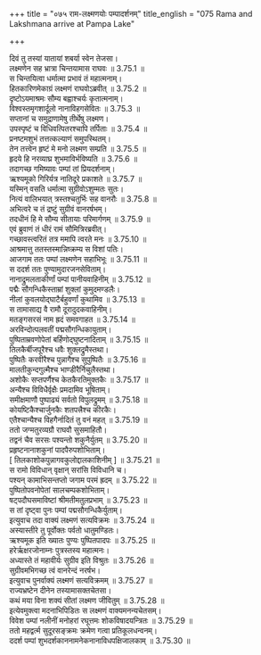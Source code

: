 +++
title = "०७५ राम-लक्ष्मणयोः पम्पादर्शनम्"
title_english = "075 Rama and Lakshmana arrive at Pampa Lake"

+++

दिवं तु तस्यां यातायां शबर्या स्वेन तेजसा।  
लक्ष्मणेन सह भ्रात्रा चिन्तयामास राघवः ॥ 3.75.1 ॥   
स चिन्तयित्वा धर्मात्मा प्रभावं तं महात्मनाम्।  
हितकारिणमेकाग्रं लक्ष्मणं राघवोऽब्रवीत् ॥ 3.75.2 ॥   
दृष्टोऽयमाश्रमः सौम्य बह्वाश्चर्यः कृतात्मनाम्।  
विश्वस्तमृगशार्दूलो नानाविहगसेवितः ॥ 3.75.3 ॥   
सप्तानां च समुद्राणामेषु तीर्थेषु लक्ष्मण।  
उपस्पृष्टं च विधिवत्पितरश्चापि तर्पिताः ॥ 3.75.4 ॥   
प्रनष्टमशुभं तत्तत्कल्याणं समुपस्थितम्।  
तेन तत्त्वेन हृष्टं मे मनो लक्ष्मण सम्प्रति ॥ 3.75.5 ॥   
हृदये हि नरव्याघ्र शुभमाविर्भविष्यति ॥ 3.75.6 ॥   
तदागच्छ गमिष्यावः पम्पां तां प्रियदर्शनाम्।  
ऋश्यमूको गिरिर्यत्र नातिदूरे प्रकाशते ॥ 3.75.7 ॥   
यस्मिन् वसति धर्मात्मा सुग्रीवोऽशुम्मतः सुतः।  
नित्यं वालिभयात् त्रस्तश्चतुर्भिः सह वानरौः ॥ 3.75.8 ॥   
अभित्वरे च तं द्रष्टुं सुग्रीवं वानरर्षभम्।  
तदधीनं हि मे सौम्य सीतायाः परिमार्गणम् ॥ 3.75.9 ॥   
एवं ब्रुवाणं तं धीरं रामं सौमित्रिरब्रवीत्।  
गच्छावस्त्वरितं तत्र ममापि त्वरते मनः ॥ 3.75.10 ॥   
आश्रमात्तु ततस्तस्मान्निष्क्रम्य स विशां पतिः।  
आजगाम ततः पम्पां लक्ष्मणेन सहाभिभूः ॥ 3.75.11 ॥   
स ददर्श ततः पुण्यामुदारजनसेविताम्।  
नानाद्रुमलताकीर्णां पम्पां पानीयवाहिनीम् ॥ 3.75.12 ॥   
पद्मैः सौगन्धिकैस्ताम्रां शुक्लां कुमुदमण्डलैः।  
नीलां कुवलयोद्घाटैर्बहुवर्णां कुथामिव ॥ 3.75.13 ॥   
स तामासाद्य वै रामौ दूरादुदकवाहिनीम्।  
मतङ्गसरसं नाम ह्रदं समवगाहत ॥ 3.75.14 ॥   
अरविन्दोत्पलवतीं पद्मसौगन्धिकायुताम्।  
पुष्पिताम्रवणोपेतां बर्हिणोद्घुष्टनादिताम् ॥ 3.75.15 ॥   
तिलकैर्बीजपूरैश्च धवैः शुक्लद्रुमैस्तथा।  
पुष्पितैः करवीरैश्च पुन्नागैश्च सुपुष्पितैः ॥ 3.75.16 ॥   
मालतीकुन्दगुल्मैश्च भाण्डीरैर्निचुलैस्तथा।  
अशोकैः सप्तपर्णैश्च केतकैरतिमुक्तकैः ॥ 3.75.17 ॥   
अन्यैश्च विविधैर्वृक्षैः प्रमदामिव भूषिताम्।  
समीक्षमाणौ पुष्पाढ्यं सर्वतो विपुलद्रुमम् ॥ 3.75.18 ॥   
कोयष्टिकैश्चार्जुनकैः शतपत्त्रैश्च कीरकैः।  
एतैश्चान्यैश्च विहगैर्नादितं तु वनं महत् ॥ 3.75.19 ॥   
ततो जग्मतुरव्यग्रौ राघवौ सुसमाहितौ।  
तद्वनं चैव सरसः पश्यन्तो शकुनैर्युतम् ॥ 3.75.20 ॥   
प्रहृष्टनानाशकुनां पादपैरुपशोभिताम्।  
[ तिलकाशोकपुन्नागवकुलोद्दालकाशिनीम् ] ॥ 3.75.21 ॥   
स रामो विविधान् वृक्षान् सरांसि विविधानि च।  
पश्यन् कामाभिसन्तप्तो जगाम परमं ह्रदम् ॥ 3.75.22 ॥   
पुष्पितोपवनोपेतां सालचम्पकशोभिताम्।  
षट्पदौघसमाविष्टां श्रीमतीमतुलप्रभाम् ॥ 3.75.23 ॥   
स तां दृष्ट्वा पुनः पम्पां पद्मसौगन्धिकैर्युताम्।  
इत्युवाच तदा वाक्यं लक्ष्मणं सत्यविक्रमः ॥ 3.75.24 ॥   
अस्यास्तीरे तु पूर्वोक्तः पर्वतो धातुमण्डितः।  
ऋश्यमूक इति ख्यातः पुण्यः पुष्पितपादपः ॥ 3.75.25 ॥   
हरेर्ऋक्षरजोनाम्नः पुत्रस्तस्य महात्मनः।  
अध्यास्ते तं महावीर्यः सुग्रीव इति विश्रुतः ॥ 3.75.26 ॥   
सुग्रीवमभिगच्छ त्वं वानरेन्दं नरर्षभ।  
इत्युवाच पुनर्वाक्यं लक्ष्मणं सत्यविक्रमम् ॥ 3.75.27 ॥   
राज्यभ्रष्टेन दीनेन तस्यामासक्तचेतसा।  
कथं मया विना शक्यं सीतां लक्ष्मण जीवितुम् ॥ 3.75.28 ॥   
इत्येवमुक्त्वा मदनाभिपिडितः स लक्ष्मणं वाक्यमनन्यचेतसम्।  
विवेश पम्पां नलीनीं मनोहरां रघूत्तमः शोकविषादयन्त्रितः ॥ 3.75.29 ॥   
ततो महद्वर्त्म सुदूरसङ्क्रमः क्रमेण गत्वा प्रतिकूलधन्वनम्।  
ददर्श पम्पां शुभदर्शकाननामनेकनानाविधपक्षिजालकाम् ॥ 3.75.30 ॥   
